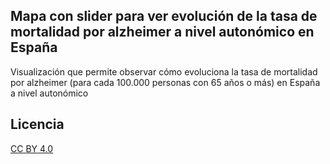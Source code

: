 ## Mapa con slider para ver evolución de la tasa de mortalidad por alzheimer a nivel autonómico en España

Visualización que permite observar cómo evoluciona la tasa de mortalidad por alzheimer (para cada 100.000 personas con 65 años o más) en España a nivel autonómico

## Licencia

[CC BY 4.0](https://creativecommons.org/licenses/by/4.0/)

